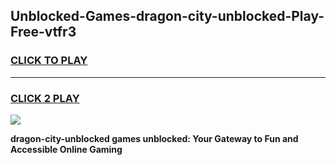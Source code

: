 
## Unblocked-Games-dragon-city-unblocked-Play-Free-vtfr3
<h3>
<a href="https://premium76.site?title=dragon-city-unblocked&ref=21A">CLICK TO PLAY</a></h3>
<hr>

<h3>
<a href="https://premium76.site?title=dragon-city-unblocked&ref=21A">CLICK 2 PLAY</a>
  
</h3>

<a href="https://premium76.site?title=dragon-city-unblocked&ref=21A"><img src="https://clearcache.store/games.png"></a>


**dragon-city-unblocked games unblocked: Your Gateway to Fun and Accessible Online Gaming**
